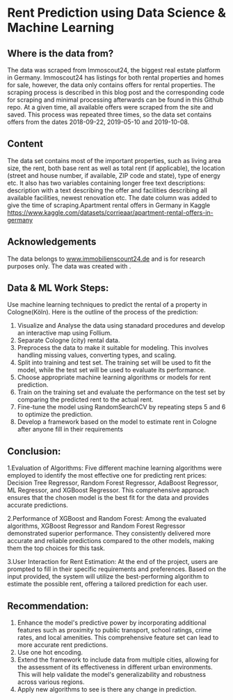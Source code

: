 # Rent Prediction using Data Science & Machine Learning

## Where is the data from?

The data was scraped from Immoscout24, the biggest real estate platform in Germany. Immoscout24 has listings for both rental properties and homes for sale, however, the data only contains offers for rental properties.
The scraping process is described in this blog post and the corresponding code for scraping and minimal processing afterwards can be found in this Github repo.
At a given time, all available offers were scraped from the site and saved. This process was repeated three times, so the data set contains offers from the dates 2018-09-22, 2019-05-10 and 2019-10-08.

## Content

The data set contains most of the important properties, such as living area size, the rent, both base rent as well as total rent (if applicable), the location (street and house number, if available, ZIP code and state), type of energy etc. It also has two variables containing longer free text descriptions: description with a text describing the offer and facilities describing all available facilities, newest renovation etc. The date column was added to give the time of scraping.Apartment rental offers in Germany in Kaggle
https://www.kaggle.com/datasets/corrieaar/apartment-rental-offers-in-germany

## Acknowledgements

The data belongs to www.immobilienscount24.de and is for research purposes only. The data was created with .

## Data & ML Work Steps:

Use  machine learning techniques to predict the rental of a property in Cologne(Köln). Here is the outline of the process of the prediction:

1. Visualize and Analyse the data using stanadard procedures and develop an interactive map using Follium.
2. Separate Cologne (city) rental data.
3. Preprocess the data to make it suitable for modeling. This involves handling missing values, converting types, and scaling.
4. Split into training and test set. The training set will be used to fit the model, while the test set will be used to evaluate its performance.
5. Choose appropriate machine learning algorithms or models for rent prediction.
6. Train on the training set and evaluate the performance on the test set by comparing the predicted rent to the actual rent.
8. Fine-tune the model using RandomSearchCV by repeating steps 5 and 6 to optimize the prediction.
9. Develop a framework based on the model to estimate rent in Cologne after anyone fill in their requirements



## Conclusion:

1.Evaluation of Algorithms:
Five different machine learning algorithms were employed to identify the most effective one for predicting rent prices: Decision Tree Regressor, Random Forest Regressor, AdaBoost Regressor, ML Regressor, and XGBoost Regressor. This comprehensive approach ensures that the chosen model is the best fit for the data and provides accurate predictions.

2.Performance of XGBoost and Random Forest:
Among the evaluated algorithms, XGBoost Regressor and Random Forest Regressor demonstrated superior performance. They consistently delivered more accurate and reliable predictions compared to the other models, making them the top choices for this task.

3.User Interaction for Rent Estimation:
At the end of the project, users are prompted to fill in their specific requirements and preferences. Based on the input provided, the system will utilize the best-performing algorithm to estimate the possible rent, offering a tailored prediction for each user.

## Recommendation:

1. Enhance the model's predictive power by incorporating additional features such as proximity to public transport, school ratings, crime rates, and local amenities. This comprehensive feature set can lead to more accurate rent predictions.
2. Use one hot encoding.
3. Extend the framework to include data from multiple cities, allowing for the assessment of its effectiveness in different urban environments. This will help validate the model's generalizability and robustness across various regions.
4. Apply new algorithms to see is there any change in prediction.
